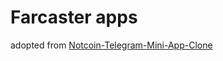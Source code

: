 # Farcaster apps

adopted from [Notcoin-Telegram-Mini-App-Clone](https://github.com/nikandr-surkov/Notcoin-Telegram-Mini-App-Clone)

